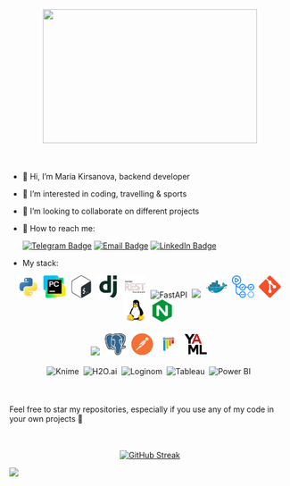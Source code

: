 <div id="header" align="center">
  <img src="https://images.hdqwalls.com/download/eat-sleep-code-repeat-er-3840x2400.jpg" width="384" height="240">
</div>
<br>
<div align="right">
  <img src="https://komarev.com/ghpvc/?username=kopf8&style=flat-square&color=blue" alt=""/>
</div>

- 👋 Hi, I’m Maria Kirsanova, backend developer
- 👀 I’m interested in coding, travelling & sports
- 🤝 I’m looking to collaborate on different projects
- 📨 How to reach me:

    [![Telegram Badge](https://img.shields.io/badge/-Telegram-blue?style=flat&logo=Telegram&logoColor=white)](https://t.me/kopf82)
    [![Email Badge](https://img.shields.io/badge/-Email-D14836?style=flat&logo=Gmail&logoColor=white)](mailto:kopf@list.ru)
    [![LinkedIn Badge](https://img.shields.io/badge/LinkedIn-blue?style=flat&logo=linkedin&logoColor=white)](https://www.linkedin.com/in/mariya-kirsanova/)

- My stack:


<div align="center">
  <img src="https://github.com/devicons/devicon/blob/master/icons/python/python-original.svg" title="Python" alt="Python" width="40" height="40"/>&nbsp;
  <img src="https://github.com/devicons/devicon/blob/master/icons/pycharm/pycharm-original.svg" title="PyCharm" alt="Yaml" width="40" height="40"/>&nbsp;
  <img src="https://github.com/devicons/devicon/blob/master/icons/bash/bash-original.svg" title="Bash" alt="Bash" width="40" height="40"/>&nbsp;
  <img src="https://github.com/devicons/devicon/blob/master/icons/django/django-plain.svg" title="Django" alt="Django" width="40" height="40"/>&nbsp;
  <img src="https://github.com/devicons/devicon/blob/master/icons/djangorest/djangorest-original.svg" title="DjangoREST" alt="DjangoREST" width="40" height="40"/>&nbsp;
  <img src="https://upload.wikimedia.org/wikipedia/commons/1/1a/FastAPI_logo.svg" title="FastAPI" alt="FastAPI" width="50" height="50"/>&nbsp;
  <img src="https://img.shields.io/badge/flask-%23000.svg?style=for-the-badge&logo=flask&logoColor=white">&nbsp;
  <img src="https://github.com/devicons/devicon/blob/master/icons/docker/docker-original.svg" title="Docker" alt="Docker" width="40" height="40"/>&nbsp;
  <img src="https://github.com/devicons/devicon/blob/master/icons/githubactions/githubactions-original.svg" title="GitHubActions" alt="GitHubActions" width="40" height="40"/>&nbsp;
  <img src="https://github.com/devicons/devicon/blob/master/icons/git/git-original.svg" title="Git" alt="Git" width="40" height="40"/>&nbsp;
  <img src="https://github.com/devicons/devicon/blob/master/icons/linux/linux-original.svg" title="Linux" alt="Linux" width="40" height="40"/>&nbsp;
  <img src="https://github.com/devicons/devicon/blob/master/icons/nginx/nginx-original.svg" title="NGINX" alt="NGINX" width="40" height="40"/>&nbsp;
</div>
<br>
<div align="center">
  <img src="https://img.shields.io/badge/SQLALCHEMY-D71F00?style=for-the-badge&logo=sqlalchemy&logoColor=white&logoSize=auto">&nbsp;
  <img src="https://github.com/devicons/devicon/blob/master/icons/postgresql/postgresql-original.svg" title="PostgreSQL" alt="PostgreSQL" width="40" height="40"/>&nbsp;
  <img src="https://github.com/devicons/devicon/blob/master/icons/postman/postman-original.svg" title="Postman" alt="Postman" width="40" height="40"/>&nbsp;
  <img src="https://github.com/devicons/devicon/blob/master/icons/pytest/pytest-original.svg" title="Pytest" alt="Pytest" width="40" height="40"/>&nbsp;
  <img src="https://github.com/devicons/devicon/blob/master/icons/yaml/yaml-original.svg" title="Yaml" alt="Yaml" width="40" height="40"/>&nbsp;
</div>
<br>
<div align="center">
  <img src="https://hub.knime.com/_nuxt/KNIME_Logo_gray.WrmJyqou.svg" title="Knime" alt="Knime" width="100" height="40"/>&nbsp;
  <img src="https://h2o.ai/content/experience-fragments/h2o/us/en/site/footer/master/_jcr_content/root/container/footer/logo.coreimg.svg/1721403586978/h2o-logo.svg" title="H2O.ai" alt="H2O.ai" width="40" height="40"/>&nbsp;
  <img src="https://brandbook.loginom.ru/attach/01-logotype/logotype_loginom/logotype_loginom.svg" title="Loginom" alt="Loginom" width="40" height="40"/>&nbsp;
  <img src="https://upload.wikimedia.org/wikipedia/ru/0/06/Tableau_logo.svg" title="Tableau" alt="Tableau" width="100" height="40"/>&nbsp;
  <img src="https://upload.wikimedia.org/wikipedia/commons/c/cf/New_Power_BI_Logo.svg" title="Power BI" alt="Power BI" width="40" height="40"/>&nbsp;
</div>
<br>
<br>
<br>
Feel free to star my repositories, especially if you use any of my code in your own projects 🙂
<br>
<br>
<br>
<div align="center">

[![GitHub Streak](https://github-readme-streak-stats-eight.vercel.app?user=kopf8&theme=vision-friendly-dark)](https://git.io/streak-stats)

</div>

<!---
kopf8/kopf8 is a ✨ special ✨ repository because its `README.md` (this file) appears on your GitHub profile.
You can click the Preview link to take a look at your changes.
--->
![](https://hit.yhype.me/github/profile?user_id=157093570)
